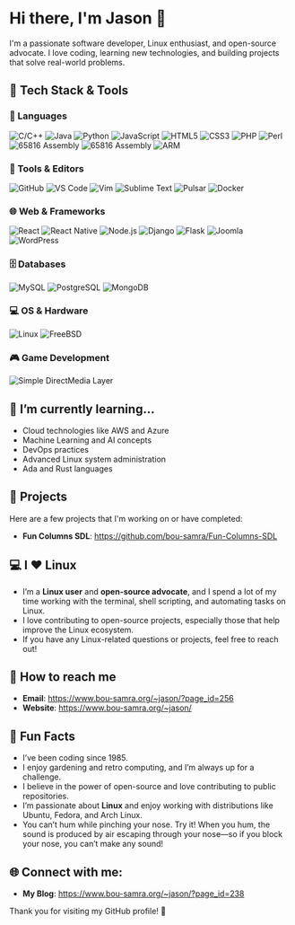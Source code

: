 # Hi there, I'm Jason 👋

I'm a passionate software developer, Linux enthusiast, and open-source advocate. I love coding, learning new technologies, and building projects that solve real-world problems.

## 🚀 Tech Stack & Tools

### 🧠 Languages  
![C/C++](https://img.shields.io/badge/C/C++-00599C?logo=c&logoColor=white)
![Java](https://img.shields.io/badge/Java-007396?logo=java&logoColor=white)
![Python](https://img.shields.io/badge/Python-3776AB?logo=python&logoColor=white)
![JavaScript](https://img.shields.io/badge/JavaScript-F7DF1E?logo=javascript&logoColor=black)
![HTML5](https://img.shields.io/badge/HTML5-E34F26?logo=html5&logoColor=white)
![CSS3](https://img.shields.io/badge/CSS3-1572B6?logo=css3&logoColor=white)
![PHP](https://img.shields.io/badge/PHP-777BB4?logo=php&logoColor=white)
![Perl](https://img.shields.io/badge/Perl-39457E?logo=perl&logoColor=white)
![65816 Assembly](https://img.shields.io/badge/Assembly-65816-8A2BE2)
![65816 Assembly](https://img.shields.io/badge/Assembly-6502-8A2BE2)
![ARM](https://img.shields.io/badge/ARM-0091BD?logo=arm&logoColor=white)

### 🧰 Tools & Editors  
![GitHub](https://img.shields.io/badge/GitHub-181717?logo=github&logoColor=white)
![VS Code](https://img.shields.io/badge/VS%20Code-007ACC?logo=visualstudiocode&logoColor=white)
![Vim](https://img.shields.io/badge/Vim-019733?logo=vim&logoColor=white)
![Sublime Text](https://img.shields.io/badge/Sublime-FF9800?logo=sublime-text&logoColor=white)
![Pulsar](https://img.shields.io/badge/Pulsar-2D2D2D?logo=pulsar&logoColor=white)
![Docker](https://img.shields.io/badge/Docker-2496ED?logo=docker&logoColor=white)

### 🌐 Web & Frameworks  
![React](https://img.shields.io/badge/React-61DAFB?logo=react&logoColor=black)
![React Native](https://img.shields.io/badge/React%20Native-20232A?logo=react&logoColor=61DAFB)
![Node.js](https://img.shields.io/badge/Node.js-339933?logo=nodedotjs&logoColor=white)
![Django](https://img.shields.io/badge/Django-092E20?logo=django&logoColor=white)
![Flask](https://img.shields.io/badge/Flask-000000?logo=flask&logoColor=white)
![Joomla](https://img.shields.io/badge/Joomla!-5091CD?logo=joomla&logoColor=white)
![WordPress](https://img.shields.io/badge/WordPress-21759B?logo=wordpress&logoColor=white)

### 🗄️ Databases  
![MySQL](https://img.shields.io/badge/MySQL-4479A1?logo=mysql&logoColor=white)
![PostgreSQL](https://img.shields.io/badge/PostgreSQL-4169E1?logo=postgresql&logoColor=white)
![MongoDB](https://img.shields.io/badge/MongoDB-47A248?logo=mongodb&logoColor=white)

### 💻 OS & Hardware  
![Linux](https://img.shields.io/badge/Linux-FCC624?logo=linux&logoColor=black)
![FreeBSD](https://img.shields.io/badge/FreeBSD-AB2B28?logo=freebsd&logoColor=white)

### 🎮 Game Development
![Simple DirectMedia Layer](https://img.shields.io/badge/Simple%20DirectMedia%20Layer-0000FF?logo=libsdl&logoColor=white)



## 🌱 I’m currently learning...
- Cloud technologies like AWS and Azure
- Machine Learning and AI concepts
- DevOps practices
- Advanced Linux system administration
- Ada and Rust languages

## 🔧 Projects
Here are a few projects that I'm working on or have completed:
- **Fun Columns SDL**: https://github.com/bou-samra/Fun-Columns-SDL

## 💻 I ❤️ Linux
- I’m a **Linux user** and **open-source advocate**, and I spend a lot of my time working with the terminal, shell scripting, and automating tasks on Linux.
- I love contributing to open-source projects, especially those that help improve the Linux ecosystem.
- If you have any Linux-related questions or projects, feel free to reach out!

## 🤝 How to reach me
- **Email**: https://www.bou-samra.org/~jason/?page_id=256
- **Website**: https://www.bou-samra.org/~jason/

## 📝 Fun Facts
- I’ve been coding since 1985.
- I enjoy gardening and retro computing, and I’m always up for a challenge.
- I believe in the power of open-source and love contributing to public repositories.
- I’m passionate about **Linux** and enjoy working with distributions like Ubuntu, Fedora, and Arch Linux.
- You can’t hum while pinching your nose. Try it! When you hum, the sound is produced by air escaping through your nose—so if you block your nose, you can’t make any sound!

## 🌐 Connect with me:
- **My Blog**: https://www.bou-samra.org/~jason/?page_id=238

Thank you for visiting my GitHub profile! 🚀

<!---
bou-samra/bou-samra is a ✨ special ✨ repository because its `README.md` (this file) appears on your GitHub profile.
You can click the Preview link to take a look at your changes.
--->
